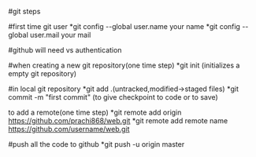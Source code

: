 #git steps

#first time git user
*git config --global user.name your name
*git config --global user.mail your mail

#github will need vs authentication

#when creating a new git repository(one time step)
*git init (initializes a empty git repository)

#in local git repository
*git add .(untracked,modified->staged files)
*git commit -m "first commit" (to give checkpoint to code or to save)

to add a remote(one time step)
*git remote add origin https://github.com/prachi868/web.git
*git remote add remote name https://github.com/username/web.git

#push all the code to github
*git push -u origin master
